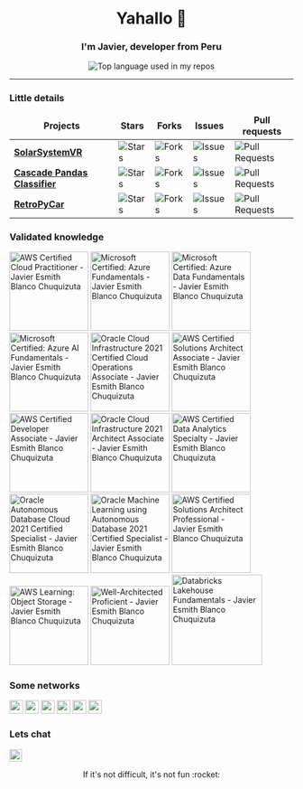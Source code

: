 <h1 align="center">Yahallo 👋</h1>

<h3 align="center">I'm Javier, developer from Peru</h3>
<div align="center">
  <img src="https://github-readme-stats.vercel.app/api/top-langs/?username=javierblancoch&layout=compact&hide_title=1&card_width=300" alt="Top language used in my repos" />
</div>

---

<h3>Little details</h3>
<table>
  <thead align="center">
    <tr border: none;>
      <td><b>Projects</b></td>
      <td><b>Stars</b></td>
      <td><b>Forks</b></td>
      <td><b>Issues</b></td>
      <td><b>Pull requests</b></td>
    </tr>
  </thead>
  <tbody>
    <tr>
	<td><a href="https://github.com/javierblancoch/SolarSystemVR"><b>SolarSystemVR</b></a></td>
        <td><img alt="Stars" src="https://img.shields.io/github/stars/javierblancoch/SolarSystemVR?style=flat-square&labelColor=343b41"/></td>
        <td><img alt="Forks" src="https://img.shields.io/github/forks/javierblancoch/SolarSystemVR?style=flat-square&labelColor=343b41"/></td>
        <td><img alt="Issues" src="https://img.shields.io/github/issues/javierblancoch/SolarSystemVR?style=flat-square&labelColor=343b41"/></td>
        <td><img alt="Pull Requests" src="https://img.shields.io/github/issues-pr/javierblancoch/SolarSystemVR?style=flat-square&labelColor=343b41"/></td>
    </tr>
    <tr>
	<td><a href="https://github.com/javierblancoch/Cascade-Pandas-Classifier"><b>Cascade Pandas Classifier</b></a></td>
	<td><img alt="Stars" src="https://img.shields.io/github/stars/javierblancoch/Cascade-Pandas-Classifier?style=flat-square&labelColor=343b41"/></td>
        <td><img alt="Forks" src="https://img.shields.io/github/forks/javierblancoch/Cascade-Pandas-Classifier?style=flat-square&labelColor=343b41"/></td>
        <td><img alt="Issues" src="https://img.shields.io/github/issues/javierblancoch/Cascade-Pandas-Classifier?style=flat-square&labelColor=343b41"/></td>
        <td><img alt="Pull Requests" src="https://img.shields.io/github/issues-pr/javierblancoch/Cascade-Pandas-Classifier?style=flat-square&labelColor=343b41"/></td>
    </tr>
    <tr>
	<td><a href="https://github.com/javierblancoch/RetroPyCar"><b>RetroPyCar</b></a></td>
        <td><img alt="Stars" src="https://img.shields.io/github/stars/javierblancoch/RetroPyCar?style=flat-square&labelColor=343b41"/></td>
        <td><img alt="Forks" src="https://img.shields.io/github/forks/javierblancoch/RetroPyCar?style=flat-square&labelColor=343b41"/></td>
        <td><img alt="Issues" src="https://img.shields.io/github/issues/javierblancoch/RetroPyCar?style=flat-square&labelColor=343b41"/></td>
        <td><img alt="Pull Requests" src="https://img.shields.io/github/issues-pr/javierblancoch/RetroPyCar?style=flat-square&labelColor=343b41"/></td>
    </tr>
  </tbody>
</table>

<h3>Validated knowledge</h3>
<a href="https://www.credly.com/badges/48169364-d340-4c47-9cfa-369ffcba2cd6"><img src="https://images.credly.com/size/680x680/images/00634f82-b07f-4bbd-a6bb-53de397fc3a6/image.png" height=140 alt="AWS Certified Cloud Practitioner - Javier Esmith Blanco Chuquizuta"></a>
<a href="https://www.credly.com/badges/63bd163e-e05b-4b58-bd27-043fab1bb839"><img src="https://images.credly.com/size/340x340/images/be8fcaeb-c769-4858-b567-ffaaa73ce8cf/image.png" height=140 alt="Microsoft Certified: Azure Fundamentals - Javier Esmith Blanco Chuquizuta"></a>
<a href="https://www.credly.com/badges/b2c22fbc-2984-4066-b21b-552bb0c63aaa"><img src="https://images.credly.com/size/680x680/images/70eb1e3f-d4de-4377-a062-b20fb29594ea/azure-data-fundamentals-600x600.png" height=140 alt="Microsoft Certified: Azure Data Fundamentals - Javier Esmith Blanco Chuquizuta"></a>
<a href="https://www.credly.com/badges/c8de42a0-9183-45c9-9f85-35f7bee5a1b1"><img src="https://images.credly.com/size/680x680/images/4136ced8-75d5-4afb-8677-40b6236e2672/azure-ai-fundamentals-600x600.png" height=140 alt="Microsoft Certified: Azure AI Fundamentals - Javier Esmith Blanco Chuquizuta"></a>
<a href="https://catalog-education.oracle.com/pls/certview/sharebadge?id=CFB3D90A9B46FB020BDA6F78D7AC4FA59F1A4650259C604771CB2587BB8302B8"><img src="https://brm-workforce.oracle.com/pdf/certview/images/32_Oracle_Cloud_Infrastructure_Cloud_Operations.png" height=140 alt="Oracle Cloud Infrastructure 2021 Certified Cloud Operations Associate - Javier Esmith Blanco Chuquizuta"></a>
<a href="https://www.credly.com/badges/2b20e185-f18a-44c9-8398-85ed49732532"><img src="https://images.credly.com/size/680x680/images/0e284c3f-5164-4b21-8660-0d84737941bc/image.png" height=140 alt="AWS Certified Solutions Architect Associate - Javier Esmith Blanco Chuquizuta"></a>
<a href="https://www.credly.com/badges/887632ec-90c0-4954-8f54-24dbe3516f88"><img src="https://images.credly.com/size/680x680/images/b9feab85-1a43-4f6c-99a5-631b88d5461b/image.png" height=140 alt="AWS Certified Developer Associate - Javier Esmith Blanco Chuquizuta"></a>
<a href="https://catalog-education.oracle.com/pls/certview/sharebadge?id=6668458E6DCED89636CF8D91F06377372F91D12B10EDF5FE6F61C21DB5DF5446"><img src="https://brm-workforce.oracle.com/pdf/certview/images/37_Oracle_Cloud_Infrastructure_Architect.png" height=140 alt="Oracle Cloud Infrastructure 2021 Architect Associate - Javier Esmith Blanco Chuquizuta"></a>
<a href="https://www.credly.com/badges/5569bb61-0ec1-4181-ab39-ce0b361d26c7"><img src="https://images.credly.com/size/680x680/images/6430efe4-0ac0-4df6-8f1b-9559d8fcdf27/image.png" height=140 alt="AWS Certified Data Analytics Specialty - Javier Esmith Blanco Chuquizuta"></a>
<a href="https://catalog-education.oracle.com/pls/certview/sharebadge?id=3BFD88AB4550D7CF51E0BF486A5C2ABA04A1FB1D481AAF2C0F7ECA2661FAEFAF"><img src="https://brm-workforce.oracle.com/pdf/certview/images/58_Oracle_Autonomous_Database_Cloud.png" height=140 alt="Oracle Autonomous Database Cloud 2021 Certified Specialist - Javier Esmith Blanco Chuquizuta"></a>
<a href="https://catalog-education.oracle.com/pls/certview/sharebadge?id=E102B7C8FB3CED7691641B90FC27D05BC51387757E3456FF42C254B9DD2E2FF4"><img src="https://brm-workforce.oracle.com/pdf/certview/images/OMLADB2021CS.png" height=140 alt="Oracle Machine Learning using Autonomous Database 2021 Certified Specialist - Javier Esmith Blanco Chuquizuta"></a>
<a href="https://www.credly.com/badges/2b4af85d-b917-42fd-990c-43d8661cb30e"><img src="https://images.credly.com/size/680x680/images/2d84e428-9078-49b6-a804-13c15383d0de/image.png" height=140 alt="AWS Certified Solutions Architect Professional - Javier Esmith Blanco Chuquizuta"></a>
<a href="https://www.credly.com/badges/0c08c56b-27d5-48df-92ad-de3a7d5d4536"><img src="https://images.credly.com/size/680x680/images/06544cb3-dd5b-4406-8615-95ae3c884e14/image.png" height=140 alt="AWS Learning: Object Storage - Javier Esmith Blanco Chuquizuta"></a>
<a href="https://www.credly.com/badges/47bf6c9e-a8bf-4361-a601-d99e653fb713"><img src="https://images.credly.com/size/680x680/images/b870667f-00a3-48d7-b988-9c02b441b883/image.png" height=140 alt="Well-Architected Proficient - Javier Esmith Blanco Chuquizuta"></a>
<a href="https://credentials.databricks.com/4f232c42-6b2b-4543-a294-585be5186710"><img src="https://www.databricks.com/wp-content/uploads/2021/12/lakehouse-fundamentals.png" height=160 alt="Databricks Lakehouse Fundamentals - Javier Esmith Blanco Chuquizuta"></a>

<h3>Some networks</h3>
<a href="https://www.instagram.com/javierblancoch/"><img src="https://img.shields.io/badge/instagram-%23E4405F.svg?&style=for-the-badge&logo=instagram&logoColor=white" height=24></a>
<a href="https://twitter.com/javierblancoch"><img src="https://img.shields.io/badge/twitter-%231DA1F2.svg?&style=for-the-badge&logo=twitter&logoColor=white" height=24></a>
<a href="https://pe.linkedin.com/in/javier-esmith-blanco-chuquizuta"><img src="https://img.shields.io/badge/linkedin-%230077B5.svg?&style=for-the-badge&logo=linkedin&logoColor=white" height=24></a>
<a href="https://medium.com/@javierblancoch" target="_blank"><img src="https://img.shields.io/badge/medium-%2312100E.svg?&style=for-the-badge&logo=medium&logoColor=white" height=24/></a>
<a href="https://stackoverflow.com/users/14565089/javierblancoch"><img src="https://img.shields.io/badge/-Stack%20Overflow-FE7A16?style=for-the-badge&logo=stack-overflow&logoColor=white" height=24></a>
<a href="https://www.hackerrank.com/javierblancoch"><img src="https://img.shields.io/badge/-Hackerrank-2EC866?style=for-the-badge&logo=HackerRank&logoColor=white" height=24></a>

<h3>Lets chat</h3>
<p><a href="mailto:javieresmithblanco@gmail.com"><img src="https://img.shields.io/badge/-javieresmithblanco@gmail.com-c14438?style=flat-square&logo=Gmail&logoColor=white&link=mailto:dhruvjainpenny@gmail.com" height=22></a></p>

<div align="center">
  If it's not difficult, it's not fun :rocket:
</div>
